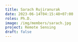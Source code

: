 ```yaml
---
title: Sarach Rujiranurak
date: 2023-06-14T04:15:48+07:00
roles: Ph.D.
image: /img/members/sarach.jpg
project: Remote Sensing
draft: false
---
```


